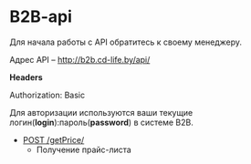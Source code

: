 # B2B-api

Для начала работы с API обратитесь к своему менеджеру.

Адрес API – http://b2b.cd-life.by/api/

**Headers**

Authorization: Basic

Для авторизации используются ваши текущие логин(**login**):пароль(**password**) в системе B2B.

- [POST /getPrice/](getPrice.md)
    - Получение прайс-листа
